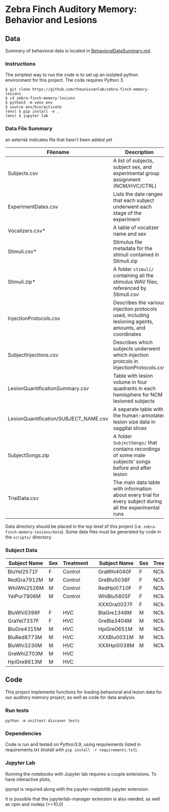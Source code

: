 # Zebra Finch Auditory Memory: Behavior and Lesions

## Data

Summary of behavioral data is located in [BehavioralDataSummary.md](BehavioralDataSummary.md).

### Instructions

The simplest way to run the code is to set up an isolated python environment for this project. The code requires Python 3.

```shell
$ git clone https://github.com/theunissenlab/zebra-finch-memory-lesions
$ cd zebra-finch-memory-lesions
$ python3 -m venv env
$ source env/bin/activate
(env) $ pip install -e .
(env) $ jupyter lab
```

### Data File Summary

an asterisk indicates file that hasn't been added yet

| Filename     |Description|
|--------------|---|
|Subjects.csv  | A list of subjects, subject sex, and experimental group assignment (NCM/HVC/CTRL) |
|ExperimentDates.csv | Lists the date ranges that each subject underwent each stage of the experiment |
|Vocalizers.csv* | A table of vocalizer name and sex |
|Stimuli.csv* | Stimulus file metadata for the stimuli contained in Stimuli.zip |
|Stimuli.zip* | A folder `stimuli/` containing all the stimulus WAV files, referenced by Stimuli.csv |
|InjectionProtocols.csv | Describes the various injection protocols used, including lesioning agents, amounts, and coordinates |
|SubjectInjections.csv | Describes which subjects underwent which injection protcols in InjectionProtocols.csv |
|LesionQuantificationSummary.csv | Table with lesion volume in four quadrants in each hemisphere for NCM lesioned subjects |
|LesionQuantification/SUBJECT_NAME.csv | A separate table with the human-annotated lesion size data in saggital slices |
|SubjectSongs.zip | A folder `SubjectSongs/` that contains recordings of some male subjects' songs before and after lesion |
|TrialData.csv | The main data table with information about every trial for every subject during all the experimental runs |

Data directory should be placed in the top level of this project (i.e. `zebra-finch-memory-lesions/data`). Some data files must be generated by code in the `scripts/` directory.

### Subject Data

| Subject Name | Sex | Treatment || Subject Name | Sex | Treatment |
|--------------|---|-------------|-|-------------|-----|-----------|
|BluYel2571F   | F | Control     ||GraWhi4040F   | F   | NCM       |
|RedGra7912M   | M | Control     ||GreBlu5038F   | F   | NCM       |
|WhiWhi2526M   | M | Control     ||RedHpi0710F   | F   | NCM       |
|YelPur7906M   | M | Control     ||WhiBlu5805F   | F   | NCM       |
|              |   |             ||XXXOra0037F   | F   | NCM       |
|BluWhi0398F   | F | HVC         ||BlaGre1348M   | M   | NCM       |
|GraYel7337F   | F | HVC         ||GreBla3404M   | M   | NCM       |
|BluGre4315M   | M | HVC         ||HpiGre0651M   | M   | NCM       |
|BluRed8773M   | M | HVC         ||XXXBlu0031M   | M   | NCM       |
|BluWhi3230M   | M | HVC         ||XXXHpi0038M   | M   | NCM       |
|GreWhi2703M   | M | HVC         ||              |     |           |
|HpiGre8613M   | M | HVC         ||              |     |           |

## Code

This project implements functions for loading behavioral and lesion data for our auditory memory project, as well as code for data analysis.

### Run tests

```shell
python -m unittest discover tests
```

### Dependencies

Code is run and tested on Python3.9, using requirements listed in requirements.txt (install with `pip install -r requirements.txt`).

### Jupyter Lab

Running the notebooks with Jupyter lab requires a couple extensions. To have interactive plots,

ipympl is required along with the jupyter-matplotlib jupyter extension.

It is possible that the jupyterlab-manager extension is also needed, as well as npm and nodejs (>=10.0)
